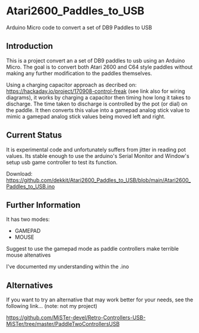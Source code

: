 # Atari2600_Paddles_to_USB
Arduino Micro code to convert a set of DB9 Paddles to USB

## Introduction
This is a project convert an a set of DB9 paddles to usb using an Arduino Micro.    The goal is to convert both Atari 2600 and C64 style paddles without making any further modification to the paddles themselves.

Using a charging capacitor approach as decribed on: https://hackaday.io/project/170908-control-freak   (see link also for wiring diagrams), it works by charging a capacitor then timing how long it takes to discharge.
The time taken to discharge is controlled by the pot (or dial) on the paddle.  It then converts this value into a gamepad analog stick value to mimic a gamepad analog stick values being moved left and right.

## Current Status
It is experimental code and unfortunately suffers from jitter in reading pot values.    Its stable enough to use the arduino's  Serial Monitor and Window's setup usb game controller to test its function.

Download: https://github.com/dekkit/Atari2600_Paddles_to_USB/blob/main/Atari2600_Paddles_to_USB.ino

## Further Information
It has two modes:
- GAMEPAD
- MOUSE

Suggest to use the gamepad mode as paddle controllers make terrible mouse altenatives 

I've documented my understanding within the .ino


## Alternatives
If you want to try an alternative that may work better for your needs, see the following link... (note: not my project)

https://github.com/MiSTer-devel/Retro-Controllers-USB-MiSTer/tree/master/PaddleTwoControllersUSB


